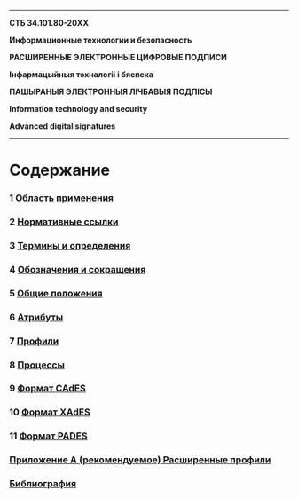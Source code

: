 -------------------------------------------------------------
**СТБ 34.101.80-20XX**

**Информационные технологии и безопасность**

**РАСШИРЕННЫЕ ЭЛЕКТРОННЫЕ ЦИФРОВЫЕ ПОДПИСИ**

**Інфармацыйныя тэхналогіі і бяспека**

**ПАШЫРАНЫЯ ЭЛЕКТРОННЫЯ ЛІЧБАВЫЯ ПОДПІСЫ**

**Information technology and security**

**Advanced digital signatures**

-------------------------------------------------------------

# <a name="Con"></a> Содержание

### 1 [Область применения](01Logo.md)
### 2 [Нормативные ссылки](02Refs.md)
### 3 [Термины и определения](03Terms.md)
### 4 [Обозначения и сокращения](04Defs.md)
### 5 [Общие положения](05Common.md)
### 6 [Атрибуты](06Attrs.md)
### 7 [Профили](07Profiles.md)
### 8 [Процессы](08Processes.md)
### 9 [Формат CAdES](09CADES.md)
### 10 [Формат XAdES](10XADES.md)
### 11 [Формат PADES](11PADES.md)
### [Приложение А (рекомендуемое) Расширенные профили](91ProfileEx.md)
### [Библиография](99Biblio.md)

